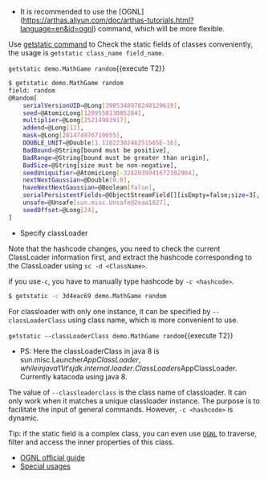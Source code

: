 - It is recommended to use the [OGNL] (https://arthas.aliyun.com/doc/arthas-tutorials.html?language=en&id=ognl) command, which will be more flexible.

Use [getstatic command](https://arthas.aliyun.com/en/doc/getstatic.html) to Check the static fields of classes conveniently, the usage is `getstatic class_name field_name`.

`getstatic demo.MathGame random`{{execute T2}}

```bash
$ getstatic demo.MathGame random
field: random
@Random[
    serialVersionUID=@Long[3905348978240129619],
    seed=@AtomicLong[120955813885284],
    multiplier=@Long[25214903917],
    addend=@Long[11],
    mask=@Long[281474976710655],
    DOUBLE_UNIT=@Double[1.1102230246251565E-16],
    BadBound=@String[bound must be positive],
    BadRange=@String[bound must be greater than origin],
    BadSize=@String[size must be non-negative],
    seedUniquifier=@AtomicLong[-3282039941672302964],
    nextNextGaussian=@Double[0.0],
    haveNextNextGaussian=@Boolean[false],
    serialPersistentFields=@ObjectStreamField[][isEmpty=false;size=3],
    unsafe=@Unsafe[sun.misc.Unsafe@2eaa1027],
    seedOffset=@Long[24],
]
```

- Specify classLoader

Note that the hashcode changes, you need to check the current ClassLoader information first, and extract the hashcode corresponding to the ClassLoader using `sc -d <ClassName>`.

if you use`-c`, you have to manually type hashcode by `-c <hashcode>`.

```bash
$ getstatic -c 3d4eac69 demo.MathGame random
```

For classloader with only one instance, it can be specified by `--classLoaderClass` using class name, which is more convenient to use.

`getstatic --classLoaderClass demo.MathGame random`{{execute T2}}

- PS: Here the classLoaderClass in java 8 is sun.misc.Launcher$AppClassLoader, while in java 11 it's jdk.internal.loader.ClassLoaders$AppClassLoader. Currently katacoda using java 8.

The value of `--classloaderclass` is the class name of classloader. It can only work when it matches a unique classloader instance. The purpose is to facilitate the input of general commands. However, `-c <hashcode>` is dynamic.

Tip: if the static field is a complex class, you can even use [`OGNL`](https://commons.apache.org/proper/commons-ognl/language-guide.html) to traverse, filter and access the inner properties of this class.

- [OGNL official guide](https://commons.apache.org/proper/commons-ognl/language-guide.html)
- [Special usages](https://github.com/alibaba/arthas/issues/71)
